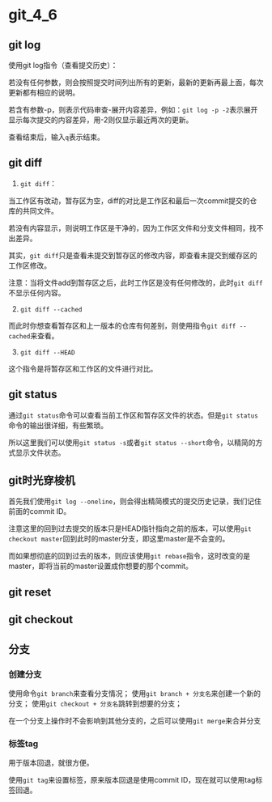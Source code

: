 # git_4_6

## git log

使用git log指令（查看提交历史）：  

若没有任何参数，则会按照提交时间列出所有的更新，最新的更新再最上面，每次更新都有相应的说明。  

若含有参数-p，则表示代码审查-展开内容差异，例如：`git log -p -2`表示展开显示每次提交的内容差异，用-2则仅显示最近两次的更新。  

查看结束后，输入`q`表示结束。

## git diff

1. `git diff`：  

当工作区有改动，暂存区为空，diff的对比是工作区和最后一次commit提交的仓库的共同文件。  

若没有内容显示，则说明工作区是干净的，因为工作区文件和分支文件相同，找不出差异。  

其实，`git diff`只是查看未提交到暂存区的修改内容，即查看未提交到缓存区的工作区修改。  

注意：当将文件add到暂存区之后，此时工作区是没有任何修改的，此时`git diff`不显示任何内容。

2. `git diff --cached`

而此时你想查看暂存区和上一版本的仓库有何差别，则使用指令`git diff --cached`来查看。

3. `git diff --HEAD`

这个指令是将暂存区和工作区的文件进行对比。

## git status

通过`git status`命令可以查看当前工作区和暂存区文件的状态。但是`git status`命令的输出很详细，有些繁琐。  

所以这里我们可以使用`git status -s`或者`git status --short`命令，以精简的方式显示文件状态。

## git时光穿梭机

首先我们使用`git log --oneline`，则会得出精简模式的提交历史记录，我们记住前面的commit ID。  

注意这里的回到过去提交的版本只是HEAD指针指向之前的版本，可以使用`git checkout master`回到此时的master分支，即这里master是不会变的。  

而如果想彻底的回到过去的版本，则应该使用`git rebase`指令，这时改变的是master，即将当前的master设置成你想要的那个commit。

## git reset


## git checkout


## 分支

### 创建分支

使用命令`git branch`来查看分支情况；
使用`git branch + 分支名`来创建一个新的分支；
使用`git checkout + 分支名`跳转到想要的分支；

在一个分支上操作时不会影响到其他分支的，之后可以使用`git merge`来合并分支



### 标签tag

用于版本回退，就很方便。  

使用`git tag`来设置标签，原来版本回退是使用commit ID，现在就可以使用tag标签回退。
